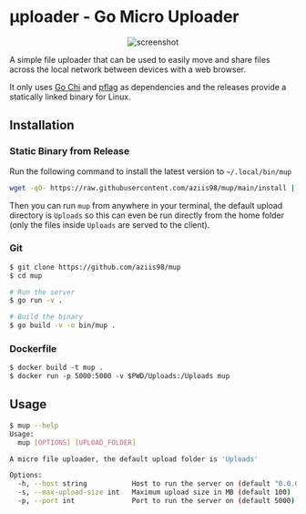 # μploader - Go Micro Uploader

<p align="center">
<img src="https://github.com/user-attachments/assets/268d853f-9b69-4fa1-853e-e645818c3f6d" alt="screenshot" />
</p>


A simple file uploader that can be used to easily move and share files across the local network between devices with a web browser. 

It only uses [Go Chi](https://github.com/go-chi/chi) and [pflag](https://github.com/spf13/pflag) as dependencies and the releases provide a statically linked binary for Linux.

## Installation

### Static Binary from Release

Run the following command to install the latest version to `~/.local/bin/mup`

```bash
wget -qO- https://raw.githubusercontent.com/aziis98/mup/main/install | sh
```

Then you can run `mup` from anywhere in your terminal, the default upload directory is `Uploads` so this can even be run directly from the home folder (only the files inside `Uploads` are served to the client).

### Git

```bash
$ git clone https://github.com/aziis98/mup
$ cd mup

# Run the server
$ go run -v .

# Build the binary
$ go build -v -o bin/mup .
```

### Dockerfile

```Dockerfile
$ docker build -t mup .
$ docker run -p 5000:5000 -v $PWD/Uploads:/Uploads mup
```

## Usage

```bash
$ mup --help
Usage:
  mup [OPTIONS] [UPLOAD_FOLDER]

A micro file uploader, the default upload folder is 'Uploads'

Options:
  -h, --host string           Host to run the server on (default "0.0.0.0")
  -s, --max-upload-size int   Maximum upload size in MB (default 100)
  -p, --port int              Port to run the server on (default 5000)
```
